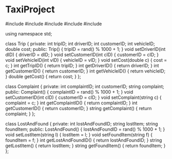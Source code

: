# TaxiProject
#include <iostream> 
#include <string> 
#include <vector> 
#include <cstdlib> 
#include <ctime> 

using namespace std;


class Trip {
private:
    int tripID;
    int driverID;
    int customerID;
    int vehicleID;
    double cost;
public:
    Trip() {
        tripID = rand() % 1000 + 1;
    }
    void setDriverID(int dID) {
        driverID = dID;
    }
    void setCustomerID(int cID) {
        customerID = cID;
    }
    void setVehicleID(int vID) {
        vehicleID = vID;
    }
    void setCost(double c) {
        cost = c;
    }
    int getTripID() {
        return tripID;
    }
    int getDriverID() {
        return driverID;
    }
    int getCustomerID() {
        return customerID;
    }
    int getVehicleID() {
        return vehicleID;
    }
    double getCost() {
        return cost;
    }
};

class Complaint {
private:
    int complaintID;
    int customerID;
    string complaint;
public:
    Complaint() {
        complaintID = rand() % 1000 + 1;
    }
    void setCustomerID(int cID) {
        customerID = cID;
    }
    void setComplaint(string c) {
        complaint = c;
    }
    int getComplaintID() {
        return complaintID;
    }
    int getCustomerID() {
        return customerID;
    }
    string getComplaint() {
        return complaint;
    }
};

class LostAndFound {
private:
    int lostAndFoundID;
    string lostItem;
    string foundItem;
public:
    LostAndFound() {
        lostAndFoundID = rand() % 1000 + 1;
    }
    void setLostItem(string l) {
        lostItem = l;
    }
    void setFoundItem(string f) {
        foundItem = f;
    }
    int getLostAndFoundID() {
        return lostAndFoundID;
    }
    string getLostItem() {
        return lostItem;
    }
    string getFoundItem() {
        return foundItem;
    }
};

